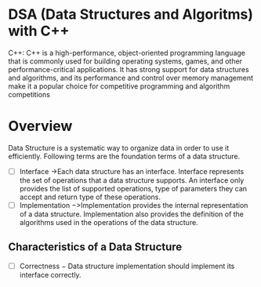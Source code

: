 # DSA (Data Structures and Algoritms) with C++

<p>C++: C++ is a high-performance, object-oriented programming language that is commonly used for building operating systems, games, and other performance-critical applications. It has strong support for data structures and algorithms, and its performance and control over memory management make it a popular choice for competitive programming and algorithm competitions</p>

# Overview

Data Structure is a systematic way to organize data in order to use it efficiently. Following terms are the foundation terms of a data structure.

- [ ] Interface ->Each data structure has an interface. Interface    represents the set of operations that a data structure supports. An interface only provides the list of supported operations, type of parameters they can accept and return type of these operations.
- [ ] Implementation −>Implementation provides the internal representation of a data structure. Implementation also provides the definition of the algorithms used in the operations of the data structure.

## Characteristics of a Data Structure
- [ ] Correctness − Data structure implementation should implement its interface correctly.